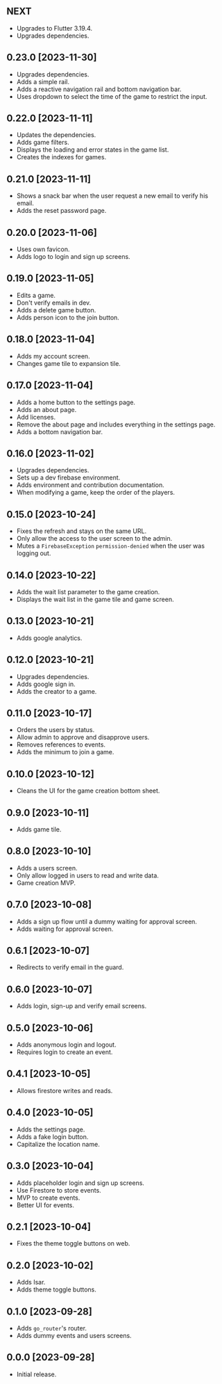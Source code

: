 ## NEXT

- Upgrades to Flutter 3.19.4.
- Upgrades dependencies.

## 0.23.0 [2023-11-30]

- Upgrades dependencies.
- Adds a simple rail.
- Adds a reactive navigation rail and bottom navigation bar.
- Uses dropdown to select the time of the game to restrict the input.

## 0.22.0 [2023-11-11]

- Updates the dependencies.
- Adds game filters.
- Displays the loading and error states in the game list.
- Creates the indexes for games.

## 0.21.0 [2023-11-11]

- Shows a snack bar when the user request a new email to verify his email.
- Adds the reset password page.

## 0.20.0 [2023-11-06]

- Uses own favicon.
- Adds logo to login and sign up screens.

## 0.19.0 [2023-11-05]

- Edits a game.
- Don't verify emails in dev.
- Adds a delete game button.
- Adds person icon to the join button.

## 0.18.0 [2023-11-04]

- Adds my account screen.
- Changes game tile to expansion tile.

## 0.17.0 [2023-11-04]

- Adds a home button to the settings page.
- Adds an about page.
- Add licenses.
- Remove the about page and includes everything in the settings page.
- Adds a bottom navigation bar.

## 0.16.0 [2023-11-02]

- Upgrades dependencies.
- Sets up a dev firebase environment.
- Adds environment and contribution documentation.
- When modifying a game, keep the order of the players.

## 0.15.0 [2023-10-24]

- Fixes the refresh and stays on the same URL.
- Only allow the access to the user screen to the admin.
- Mutes a `FirebaseException` `permission-denied` when the user was logging out.

## 0.14.0 [2023-10-22]

- Adds the wait list parameter to the game creation.
- Displays the wait list in the game tile and game screen.

## 0.13.0 [2023-10-21]

- Adds google analytics.

## 0.12.0 [2023-10-21]

- Upgrades dependencies.
- Adds google sign in.
- Adds the creator to a game.

## 0.11.0 [2023-10-17]

- Orders the users by status.
- Allow admin to approve and disapprove users.
- Removes references to events.
- Adds the minimum to join a game.

## 0.10.0 [2023-10-12]

- Cleans the UI for the game creation bottom sheet.

## 0.9.0 [2023-10-11]

- Adds game tile.

## 0.8.0 [2023-10-10]

- Adds a users screen.
- Only allow logged in users to read and write data.
- Game creation MVP.

## 0.7.0 [2023-10-08]

- Adds a sign up flow until a dummy waiting for approval screen.
- Adds waiting for approval screen.

## 0.6.1 [2023-10-07]

- Redirects to verify email in the guard.

## 0.6.0 [2023-10-07]

- Adds login, sign-up and verify email screens.

## 0.5.0 [2023-10-06]

- Adds anonymous login and logout.
- Requires login to create an event.

## 0.4.1 [2023-10-05]

- Allows firestore writes and reads.

## 0.4.0 [2023-10-05]

- Adds the settings page.
- Adds a fake login button.
- Capitalize the location name.

## 0.3.0 [2023-10-04]

- Adds placeholder login and sign up screens.
- Use Firestore to store events.
- MVP to create events.
- Better UI for events.

## 0.2.1 [2023-10-04]

- Fixes the theme toggle buttons on web.

## 0.2.0 [2023-10-02]

- Adds Isar.
- Adds theme toggle buttons.

## 0.1.0 [2023-09-28]

- Adds `go_router`'s router.
- Adds dummy events and users screens.

## 0.0.0 [2023-09-28]

- Initial release.
